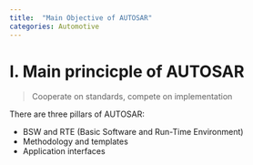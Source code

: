 ```yaml
---
title:  "Main Objective of AUTOSAR"
categories: Automotive
---
```


# I. Main princicple of AUTOSAR

> Cooperate on standards, compete on implementation

There are three pillars of AUTOSAR:

* BSW and RTE (Basic Software and Run-Time Environment)
* Methodology and templates
* Application interfaces
